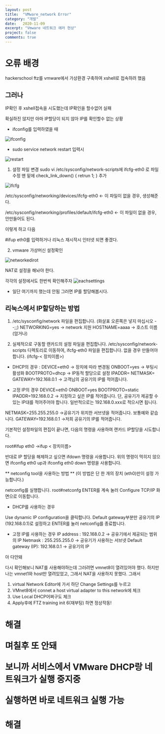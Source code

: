 ```yaml
---
layout: post
title:  "VMware_network Error"
category: "개발"
date:   2020-11-09
excerpt: "Vmware 네트워크 에러 현상"
project: false
comments: true
---
```


오류 배경
==========
hackerschool ftz를 vmware에서 가상환경 구축하여 xshell로 접속하려 했음

그러나
-------
IP확인 후 xshell접속을 시도했는데 IP확인을 할수없어 실패

확실하진 않지만 아마 IP할당이 되지 않아 IP를 확인할수 없는 상황

* ifconfig를 입력하였을 때

![ifconfig](ifconfig.JPG)

* sudo service network restart 입력시

![restart](restart%20net.JPG)

1. 설정 파일 변경
sudo vi /etc/sysconfig/network-scripts에 ifcfg-eth0 로 파일 수정
맨 밑에 check_link_down() { retrun 1; } 추가

![ifcfg](http://pds27.egloos.com/pds/201305/15/48/f0062448_519360ea84d76.png)


/etc/sysconfig/networking/devices/ifcfg-eth0             <- 이 파일이 없을 경우, 생성해준다.

/etc/sysconfig/networking/profiles/default/ifcfg-eth0   <- 이 파일이 없을 경우, 안만들어도 된다.

이렇게 하고 다음

#ifup eth0를 입력하거나 리눅스 재시작시 인터넷 되면 좋겠다.

2. vmware 가상머신 설정확인

![networkedirot](http://pds21.egloos.com/pds/201305/15/48/f0062448_5193636dda2c8.png)

NAT로 설정을 해놔야 한다. 

각각의 설정에서도 한번씩 확인해주자
![eachsettings](http://pds25.egloos.com/pds/201305/15/48/f0062448_5193644e2d30f.png)

* 일단 여기까지 했는데 안됨
그러면 IP를 할당해봅시다.

리눅스에서 IP할당하는 방법
---------------------------

1. /etc/sysconfig/network 파일을 편집합니다. (화살표 오른쪽은 넣지 마십시오 --;;) 
  NETWORKING=yes -> network 지원 
  HOSTNAME=aaaa -> 호스트 이름 (암거나) 

2. 실제적으로 구동할 랜카드의 설정 파일을 편집합니다. 
  /etc/sysconfig/network-scripts 디렉토리로 이동하여, ifcfg-eth0 파일을 편집합니다. 
  없을 경우 만들어야 합니다. (ifcfg-< 장치이름>) 

* DHCP의 경우 : 
  DEVICE=eth0 → 장치에 따라 변경됨 
  ONBOOT=yes → 부팅시 활성화 
  BOOTPROTO=dhcp → IP동적 할당으로 설정 
  IPADDR= 
  NETMASK= 
  GATEWAY=192.168.0.1 → 고객님의 공유기의 IP를 적어줍니다. 


* 고정 IP의 경우 
  DEVICE=eth0 
  ONBOOT=yes 
  BOOTPROTO=static 
  IPADDR=192.168.0.2 
  → 지정하고 싶은 IP를 적어줍니다. 
  단, 공유기가 제공할 수 있는 IP대를 적어주어야 합니다. 
  일반적으로는 192.168.0.xxx로 적으시면 됩니다. 

NETMASK=255.255.255.0 →공유기가 위치한 서브넷을 적어줍니다. 보통예와 같습니다. 
GATEWAY=192.168.0.1 →저희 공유기의 IP를 적어줍니다. 

기본적인 설정파일의 편집이 끝나면, 다음의 명령을 사용하여 랜카드 IP할당을 시도합니다. 

root#ifup eth0 →ifup < 장치이름> 

반대로 IP 할당을 해제하고 싶으면 ifdown 명령을 사용합니다. 
위의 명령이 먹히지 않으면 ifconfig eth0 up과 ifconfig eth0 down 명령을 
사용합니다. 


** netconfig tool을 사용하는 방법 ** 
(이 방법은 단 한 개의 장치 (eth0)만이 설정 가능합니다.) 

netconfig를 실행합니다. 
root#netconfg 
ENTER를 계속 눌러 Configure TCP/IP 화면으로 이동합니다. 

* DHCP를 사용하는 경우 

Use dynamic IP configuration을 클릭합니다. 
Default gateway부분만 공유기의 IP (192.168.0.1)로 설정하고 ENTER를 눌러 netconfig를 종료합니다. 

* 고정 IP를 사용하는 경우 
IP address : 192.168.0.2 → 공유기에서 제공되는 범위의 IP 
Netmask : 255.255.255.0 → 공유기가 사용하는 서브넷 
Default gateway (IP): 192.168.0.1 → 공유기의 IP 

아 다안돼

다시 확인해보니 NAT를 사용해야하는데 그러려면 vmnet8이 열려있어야 했다.
하지만 나는 vmnet1와 host만 열려있었고, 그래서 NAT을 사용하지 못했다. 그래서 
1. virtual Network Editor에 가서 하단 Change Settings를 누르고
2. VMnet8에서 connet a host virtual adapter to this network에 체크
3. Use Local DHCP어쩌구도 체크
4. Apply후에 FTZ training init 6(재부팅) 하면 정상작동!


<h1>해결</>

며칠후 또 안돼

보니까 서비스에서 VMware DHCP랑 네트워크가 실행 중지중

실행하면 바로 네트워크 실행 가능

<h1>해결

